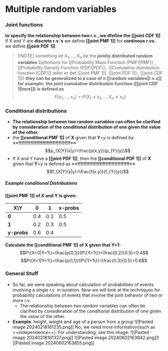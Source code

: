 # Multiple random variables
### Joint functions
**to specify the relationship between two r.v., we dfefine the [[joint CDF 1]]**
If X and Y are **discrete r.v.'s** we define **[[joint PMF 1]]**
for **continous r.vs.** we define **[[joint PDF 1]]**


> [!NOTE] something
> let $X_{1},\dots,X_{n}$ be the **jointly distributed random variables**
> Definitions for [[Probability Mass Function (PMF)|PMF]] , [[Probability Density Function (PDF)|PDF]] , [[Cumulative distribution function (CDF)]] (eller er det [[joint PMF 1]], [[joint PDF 1]] , [[joint CDF 1]])
> **they can be generalized to a case of *n* [[random variables|r.v.s]] for example:**
> **the joint cumulative distribution function ([[joint CDF 1|here]]) is defined as**
> $$F(x_{1},\dots,x_{n})=P(X_{1}\leq x_{1},\dots,X_{n}\leq x_{n})$$


### Conditional distributions
- **The relationship between two random variables can often be clarified by consideration of the conditional distribution of one given the value of the other.**
- the **[[conditional PMF 1]]** of **X** given that **Y**=*y* is defined by: **==!!!!!!!!!!!!!!!!!!!!!!!!!!!!!!!!!!!==**
  $$p_{X|Y}(x|y)=\frac{p(x,y)}{p_{Y}(y)}$$
- If X and Y have a **[[joint PDF 1]]**, then the **[[conditional PDF 1]]** of **X** given that **Y**=*y* is defined as
  **==!!!!!!!!!!!!!!!!!!!!!!!!!!!!!!!!!!!==**
  $$f_{X|Y}(x|y)=\frac{f(x.y)}{f_{Y}(y)}$$
##### Example conditional Distributions
**[[joint PMF 1]] of X and Y is given:**

| X\Y         | 0   | 1   | x-probs |
| ----------- | --- | --- | ------- |
| **0**       | 0.4 | 0.1 | 0.5     |
| **1**       | 0.2 | 0.3 | 0.5     |
| **y-probs** | 0.6 | 0.4 |         |
**Calculate the [[conditional PMF 1]] of X given that Y=1:**
$$P\{X=0|Y=1\}=\frac{p(0,1)}{P\{Y=1\}}=\frac{0.2}{0.5}=0.4$$
$$P\{X=1|Y=1\}=\frac{p(1,1)}{P\{Y=1\}}=\frac{0.3}{0.5}=0.6$$

### General Stuff
- So far, we were speaking about calculation of probabilities of events involving a single r.v. in isolation. Now we will look at the techniques for probability calculations of events that involve the joint behavior of two or more r.v.
	- The relationship between two random variables can often be clarified by consideration of the conditional distribution of one given the value of the other.
- **Example**: height, weight and age of a person from a group
![[Pasted image 20240218161235.png]]
No, we need more information(such as ==independence==). For understanding, see this image:
	![[Pasted image 20240218161327.png]]
![[Pasted image 20240602163842.png]]![[Pasted image 20240602163855.png]]